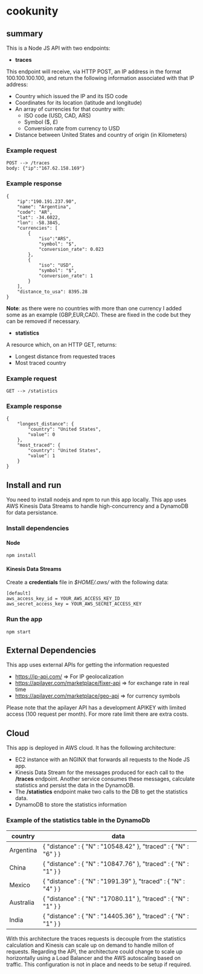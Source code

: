 # cookunity

## summary

This is a Node JS API with two endpoints:

- **traces**

This endpoint will receive, via HTTP POST, an IP address in the format 100.100.100.100, and
return the following information associated with that IP address:
- Country which issued the IP and its ISO code
- Coordinates for its location (latitude and longitude)
- An array of currencies for that country with:
    - ISO code (USD, CAD, ARS)
    - Symbol ($, £)
    - Conversion rate from currency to USD
- Distance between United States and country of origin (in Kilometers)

### Example request

```
POST --> /traces
body: {"ip":"167.62.158.169"}
```

### Example response
```
{
    "ip":"190.191.237.90",
    "name": "Argentina",
    "code": "AR",
    "lat": -34.6022,
    "lon": -58.3845,
    "currencies": [
        {
            "iso":"ARS",
            "symbol": "$",
            "conversion_rate": 0.023
        },
        {
            "iso": "USD",
            "symbol": "$",
            "conversion_rate": 1
        }
    ],
    "distance_to_usa": 8395.28
}
```

**Note**: as there were no countries with more than one currency I added some as an example (GBP,EUR,CAD).
These are fixed in the code but they can be removed if necessary.

- **statistics**

A resource which, on an HTTP GET, returns:
- Longest distance from requested traces
- Most traced country

### Example request

```
GET --> /statistics
```

### Example response

```
{
    "longest_distance": {
        "country": "United States",
        "value": 0
    },
    "most_traced": {
        "country": "United States",
        "value": 1
    }
}
```

## Install and run

You need to install nodejs and npm to run this app locally.
This app uses AWS Kinesis Data Streams to handle high-concurrency and a DynamoDB for data persistance.

### Install dependencies

#### Node

```
npm install
```

#### Kinesis Data Streams

Create a **credentials** file in *$HOME/.aws/* with the following data:

```
[default]
aws_access_key_id = YOUR_AWS_ACCESS_KEY_ID
aws_secret_access_key = YOUR_AWS_SECRET_ACCESS_KEY
```

### Run the app

```
npm start
```

## External Dependencies

This app uses external APIs for getting the information requested

- https://ip-api.com/ => For IP geolocalization
- https://apilayer.com/marketplace/fixer-api => for exchange rate in real time
- https://apilayer.com/marketplace/geo-api => for currency symbols

Please note that the apilayer API has a development APIKEY with limited access (100 request per month).
For more rate limit there are extra costs.

## Cloud

This app is deployed in AWS cloud.
It has the following architecture:

- EC2 instance with an NGINX that forwards all requests to the Node JS app.
- Kinesis Data Stream for the messages produced for each call to the **/traces** endpoint. Another service consumes these messages, calculate statistics and persist the data in the DynamoDB.
- The **/statistics** endpoint make two calls to the DB to get the statistics data.
- DynamoDB to store the statistics information

### Example of the statistics table in the DynamoDb

country | data 
--- |------
Argentina | { "distance" : { "N" : "10548.42" }, "traced" : { "N" : "6" } }
China | { "distance" : { "N" : "10847.76" }, "traced" : { "N" : "1" } }
Mexico | { "distance" : { "N" : "1991.39" }, "traced" : { "N" : "4" } }
Australia | { "distance" : { "N" : "17080.11" }, "traced" : { "N" : "1" } }
India | { "distance" : { "N" : "14405.36" }, "traced" : { "N" : "1" } }

With this architecture the traces requests is decouple from the statistics calculation and Kinesis can scale up on demand to handle millon of requests.
Regarding the API, the architecture could change to scale up horizontally using a Load Balancer and the AWS autoscaling based on traffic. This configuration is not in place and needs to be setup if required.